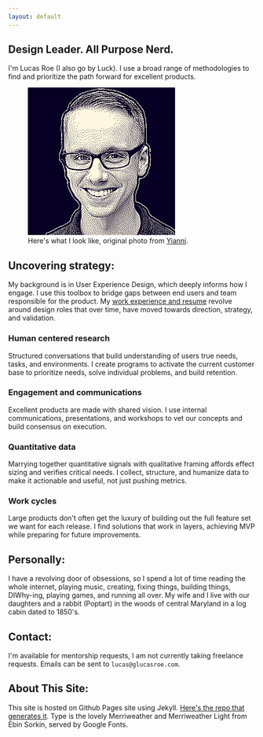 ```yaml
---
layout: default
---
```

## Design Leader. All Purpose Nerd.
<!-- [temp link to the post archive to make sure I'm not breaking things](/post-archive) -->
I'm Lucas Roe (I also go by Luck). I use a broad range of methodologies to find and prioritize the path forward for excellent products.
<figure class="bio__headshot">
  <!-- <source srcset="images/pages/lucas-face.webp" type="image/webp"> -->
  <img alt="A picture of Lucas' face" src="images/pages/lucas-face.gif">
  <figcaption>Here's what I look like, original photo from <a href="http://www.cast83.com/">Yianni</a>.</figcaption>
</figure>

## Uncovering strategy:
My background is in User Experience Design, which deeply informs how I engage. I use this toolbox to bridge gaps between end users and team responsible for the product. My [work experience and resume](/resume) revolve around design roles that over time, have moved towards direction, strategy, and validation.

### Human centered research
Structured conversations that build understanding of users true needs, tasks, and environments. I create programs to activate the current customer base to prioritize needs, solve individual problems, and build retention.

### Engagement and communications
Excellent products are made with shared vision. I use internal communications, presentations, and workshops to vet our concepts and build consensus on execution.

### Quantitative data
Marrying together quantitative signals with qualitative framing affords effect sizing and verifies critical needs. I collect, structure, and humanize data to make it actionable and useful, not just pushing metrics.

### Work cycles
Large products don't often get the luxury of building out the full feature set we want for each release. I find solutions that work in layers, achieving MVP while preparing for future improvements.

## <a name="personally"></a>Personally:
I have a revolving door of obsessions, so I spend a lot of time reading the whole internet, playing music, creating, fixing things, building things, DIWhy-ing, playing games, and running all over. My wife and I live with our daughters and a rabbit (Poptart) in the woods of central Maryland in a log cabin dated to 1850's.

## <a name="contact"></a> Contact:

I'm available for mentorship requests, I am not currently taking freelance requests. Emails can be sent to `lucas@glucasroe.com`.

## <a name="aboutthissite"></a> About This Site:
This site is hosted on Github Pages site using Jekyll. [Here's the repo that generates it](https://github.com/glucasroe/glucasroe.github.io). Type is the lovely Merriweather and Merriweather Light from Ebin Sorkin, served by Google Fonts.